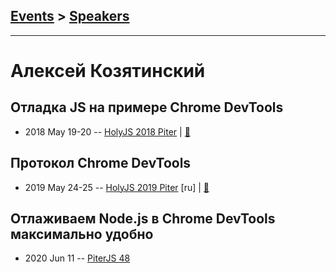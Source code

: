 ## [Events](../README.md) > [Speakers](../speakers.md)
---

# Алексей Козятинский

## Отладка JS на примере Chrome DevTools
- 2018 May 19-20 -- [HolyJS 2018 Piter](https://youtu.be/kBHUEFYawTk)  | [:notebook:](https://assets.ctfassets.net/nn534z2fqr9f/4xMrdqUlTGsua0QwUig0QS/386536648d0bd671ee4894eb4e6cec34/Aleksey_Kozyatinskiy_JavaScript_debugger.pdf)  
## Протокол Chrome DevTools
- 2019 May 24-25 -- [HolyJS 2019 Piter](https://youtu.be/z0TP-9QSdHI) [ru] | [:notebook:](https://assets.ctfassets.net/nn534z2fqr9f/79LNrnTK4OMG7UMV6gy4Be/d359c0336ea2ef388936040bf87e5a99/Aleksey_Kozyatinskiy_Protokol_Chrome_DevTools.pdf)  
## Отлаживаем Node.js в Chrome DevTools максимально удобно
- 2020 Jun 11 -- [PiterJS 48](https://www.youtube.com/watch?v=ANbnQhxos-A&t=5844s)    
